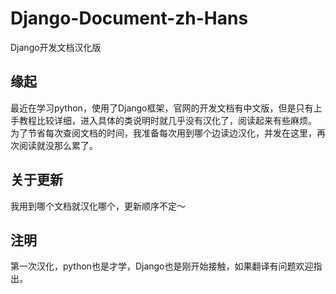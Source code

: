 # Django-Document-zh-Hans

Django开发文档汉化版

## 缘起  

最近在学习python，使用了Django框架，官网的开发文档有中文版，但是只有上手教程比较详细，进入具体的类说明时就几乎没有汉化了，阅读起来有些麻烦。  
为了节省每次查阅文档的时间，我准备每次用到哪个边读边汉化，并发在这里，再次阅读就没那么累了。  

## 关于更新

我用到哪个文档就汉化哪个，更新顺序不定～

## 注明 

第一次汉化，python也是才学，Django也是刚开始接触，如果翻译有问题欢迎指出。

